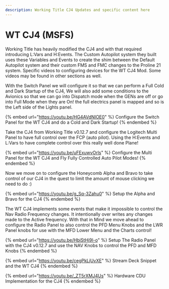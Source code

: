 ```yaml
---
description: Working Title CJ4 Updates and specific content here
---
```


# WT CJ4 (MSFS)

Working Title has heavily modified the CJ4 and with that required introducing L:Vars and H:Events.  The Custom Autopilot system they built uses these Variables and Events to create the shim between the Default Autopilot system and their custom FMS and FMC changes to the Proline 21 system.  Specific videos to configuring devices for the WT CJ4 Mod.  Some videos may be found in other sections as well.&#x20;

With the Switch Panel we will configure it so that we can perform a Full Cold and Dark Startup of the CJ4, We will also add some conditions to the Avionics so that we can go into Dispatch mode when the GENs are off or go into Full Mode when they are On!   the full electrics panel is mapped and so is the Left side of the Lights panel.&#x20;

{% embed url="https://youtu.be/HG4AVdNIOE0" %}
Configure the Switch Panel for the WT CJ4 and do a Cold and Dark Startup!
{% endembed %}

Take the CJ4 from Working Title v0.12.7 and configure the Logitech Multi Panel to have full control over the FCP (auto pilot).  Using the H:Events and L:Vars to have complete control over this really well done Plane!

{% embed url="https://youtu.be/uFExuwvOrls" %}
Configure the Multi Panel for the WT CJ4 and Fly Fully Controlled Auto Pilot Modes!
{% endembed %}

Now we move on to configure the Honeycomb Alpha and Bravo to take control of our CJ4 in the quest to limit the amount of mouse clicking we need to do :)

{% embed url="https://youtu.be/g_Sq-3Zahu0" %}
Setup the Alpha and Bravo for the CJ4
{% endembed %}

The WT CJ4 implements some events that make it impossible to control the Nav Radio Frequency changes.  It intentionally over writes any changes made to the Active frequency.  With that in Mind we move ahead to configure the Radio Panel to also control the PFD Menu Knobs and the LWR Panel knobs for use with the MFD Lower Menu and the Charts control!&#x20;

{% embed url="https://youtu.be/HbiStHi9l-o" %}
Setup The Radio Panel with the CJ4 v0.12.7 and use the NAV Knobs to control the PFD and MFD Knobs
{% endembed %}

{% embed url="https://youtu.be/cegPkLjUvXE" %}
Stream Deck Snippet and the WT CJ4
{% endembed %}

{% embed url="https://youtu.be/_ZT5rXMJ4Us" %}
Hardware CDU Implementation for the CJ4
{% endembed %}
